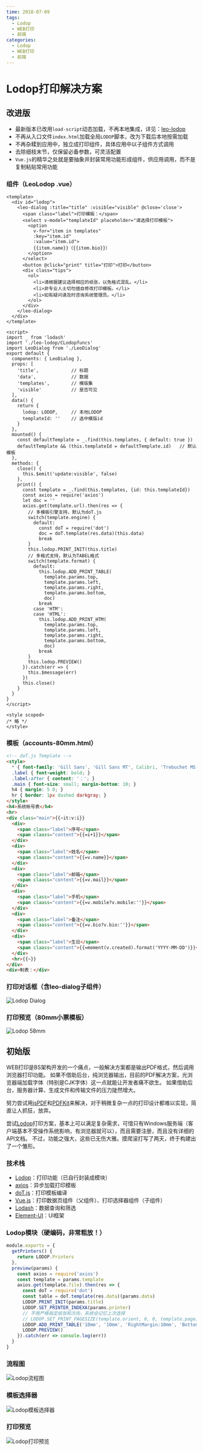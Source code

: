 ```yaml
---
time: 2018-07-09
tags:
  - Lodop
  - WEB打印
  - 前端
categories:
  - Lodop
  - WEB打印
  - 前端
---
```

# Lodop打印解决方案

## 改进版

- 最新版本已改用`load-script`动态加载，不再本地集成，详见：[leo-lodop](https://axolo.github.io/leovue/api/leo-lodop.html)
- 不再从入口文件`index.html`加载全局`LODOP`脚本，改为下载后本地按需加载
- 不再杂糅到应用中，独立成打印组件，具体应用中以子组件方式调用
- 去除细枝末节，仅保留必备参数，可灵活配置
- `Vue.js`的精华之处就是要抽象并封装常用功能形成组件，供应用调用，而不是复制粘贴常用功能

### 组件（LeoLodop .vue）

```vue
<template>
  <div id="lodop">
    <leo-dialog :title="title" :visible="visible" @close='close'>
      <span class="label">打印模板：</span>
      <select v-model="templateId" placeholder="请选择打印模板">
        <option
          v-for="item in templates"
          :key="item.id"
          :value="item.id">
          {{item.name}}（{{item.bio}}）
        </option>
      </select>
      <button @click="print" title="打印">打印</button>
      <div class="tips">
        <ol>
          <li>请根据建议选择相应的纸张，以免格式混乱。</li>
          <li>非专业人士切勿擅自修改打印模板。</li>
          <li>如有疑问请及时咨询系统管理员。</li>
        </ol>
      </div>
    </leo-dialog>
  </div>
</template>

<script>
import _ from 'lodash'
import './leo-lodop/CLodopfuncs'
import LeoDialog from './LeoDialog'
export default {
  components: { LeoDialog },
  props: [
    'title',            // 标题
    'data',             // 数据
    'templates',        // 模版集
    'visible'           // 是否可见
  ],
  data() {
    return {
      lodop: LODOP,     // 本地LODOP
      templateId: ''    // 选中模版id
    }
  },
  mounted() {
    const defaultTemplate = _.find(this.templates, { default: true })
    defaultTemplate && (this.templateId = defaultTemplate.id)   // 默认模板
  },
  methods: {
    close() {
      this.$emit('update:visible', false)
    },
    print() {
      const template = _.find(this.templates, {id: this.templateId})
      const axios = require('axios')
      let doc = ''
      axios.get(template.url).then(res => {
        // 多模板引擎支持，默认为doT.js
        switch(template.engine) {
          default:
            const doT = require('dot')
            doc = doT.template(res.data)(this.data)
            break
        }
        this.lodop.PRINT_INIT(this.title)
        // 多格式支持，默认为TABEL格式
        switch(template.format) {
          default:
            this.lodop.ADD_PRINT_TABLE(
              template.params.top,
              template.params.left,
              template.params.right,
              template.params.bottom,
              doc)
            break
          case 'HTM':
          case 'HTML':
            this.lodop.ADD_PRINT_HTM(
              template.params.top,
              template.params.left,
              template.params.right,
              template.params.bottom,
              doc)
            break
        }
        this.lodop.PREVIEW()
      }).catch(err => {
        this.$message(err)
      })
      this.close()
    }
  }
}
</script>

<style scoped>
/* 略 */
</style>
```

### 模板（accounts-80mm.html）

```html
<!-- doT.js Template -->
<style>
  * { font-family: 'Gill Sans', 'Gill Sans MT', Calibri, 'Trebuchet MS', sans-serif; }
  .label { font-weight: bold; }
  .label:after { content: '：'; }
  .main { font-size: small; margin-bottom: 10; }
  h4 { margin: 5 0; }
  hr { border: 1px dashed darkgray; }
</style>
<h4>系统帐号表</h4>
<hr>
<div class="main">{{~it:v:i}}
  <div>
    <span class="label">序号</span>
    <span claass="content">{{=i+1}}</span>
  </div>
  <div>
    <span class="label">姓名</span>
    <span claass="content">{{=v.name}}</span>
  </div>
  <div>
    <span class="label">邮箱</span>
    <span claass="content">{{=v.mail}}</span>
  </div>
  <div>
    <span class="label">手机</span>
    <span claass="content">{{=v.mobile?v.mobile:''}}</span>
  </div>
  <div>
    <span class="label">备注</span>
    <span claass="content">{{=v.bio?v.bio:''}}</span>
  </div>
  <div>
    <span class="label">生日</span>
    <span claass="content">{{=moment(v.created).format('YYYY-MM-DD')}}</span>
  </div>
  <hr>{{~}}
</div>
<div>制表：</div>
```

### 打印对话框（含leo-dialog子组件）

![Lodop Dialog](lodop-dialog.png)

### 打印预览（80mm小票模板）

![Lodop 58mm](lodop-80mm.png)

## 初始版

WEB打印是BS架构开发的一个痛点，一般解决方案都是输出PDF格式，然后调用浏览器打印功能。
如果不借助后台，纯浏览器输出，目前的PDF解决方案，光浏览器端加载字体（特别是CJK字体）这一点就能让开发者痛不欲生。
如果借助后台，服务器计算、生成文件和传输文件的压力陡然增大。

努力尝试用[jsPDF](https://github.com/MrRio/jsPDF)和[PDFKit](http://pdfkit.org/)来解决，对于稍微复杂一点的打印设计都难以实现，简直让人抓狂，放弃。

尝试[Lodop](http://www.lodop.net/)打印方案，基本上可以满足复杂需求，可惜只有Windows服务端（客户端基本不受操作系统影响，有浏览器就可以），而且需要注册，而且没有详细的API文档。
不过，功能之强大，这些已无伤大雅。摸爬滚打写了两天，终于构建出了一个雏形。

### 技术栈

- [Lodop](http://www.lodop.net/)：打印功能（已自行封装成模块）
- [axios](https://github.com/axios/axios)：异步加载打印模板
- [doT.js](https://github.com/olado/doT)：打印模板编译
- [Vue.js](https://cn.vuejs.org/)：打印数据页组件（父组件）、打印选择器组件（子组件）
- [Lodash](https://github.com/lodash/lodash)：数据查询和筛选
- [Element-UI](http://element-cn.eleme.io)：UI框架

### Lodop模块（硬编码，非常粗放！）

```js
module.exports = {
  getPrinters() {
    return LODOP.Printers
  },
  preview(params) {
    const axios = require('axios')
    const template = params.template
    axios.get(template.file).then(res => {
      const doT = require('dot')
      const table = doT.template(res.data)(params.data)
      LODOP.PRINT_INIT(params.title)
      LODOP.SET_PRINTER_INDEXA(params.printer)
      // 不用严格指定纸张和方向，系统会记忆上次选择
      // LODOP.SET_PRINT_PAGESIZE(template.orient, 0, 0, template.page)
      LODOP.ADD_PRINT_TABLE('10mm', '10mm', 'RightMargin:10mm', 'BottomMargin:10mm', table)
      LODOP.PREVIEW()
    }).catch(err => console.log(err))
  }
}
```

### 流程图

![Lodop流程图](lodop-flowchart.png)

### 模板选择器

![Lodop模板选择器](lodop-selector.png)

### 打印预览

![Lodop打印预览](lodop-preview.png)
